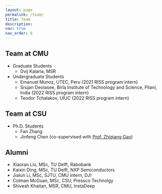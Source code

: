 ```yaml
---
layout: page
permalink: /team/
title: Team
description: 
nav: true
nav_order: 6
---
```


## Team at CMU

* Graduate Students
    * Dvij Kalaria, MSR
* Undergraduate Students
    * Emanuel Munoz, UTEC, Peru (2021 RISS program intern)
    * Srujan Deolasee, Birla Institute of Technology and Science, Pilani, India (2022 RISS program intern)
    * Teodor Tchalakov, UIUC (2022 RISS program intern)

## Team at CSU

* Ph.D. Students
    * Fan Zhang
    * Jinfeng Chen (co-supervised with [Prof. Zhiqiang Gao](https://scholar.google.com/citations?user=3Vqkg-EAAAAJ&hl=zh-CN))

## Alumni

* Xiaoran Liu, MSc, TU Delft, Rabobank
* Kaixin Ding, MSc, TU Delft, NXP Semiconductors
* Jialun Li, MSc, SJTU, CMU intern, DJI
* Colman McGuan, MSc, CSU, Pressco Technolgy
* Shivesh Khaitan, MSR, CMU, InstaDeep
